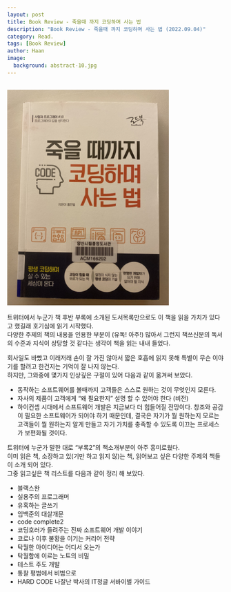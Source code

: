 ```yaml
---
layout: post
title: Book Review - 죽을때 까지 코딩하며 사는 법
description: "Book Review - 죽을때 까지 코딩하며 사는 법 (2022.09.04)" 
category: Read.
tags: [Book Review]
author: Haan
image:
  background: abstract-10.jpg
---
```

<br/>

<img src="/assets/img/2022/BR_220904.jpg" height="500">

트위터에서 누군가 책 후반 부록에 소개된 도서목록만으로도 이 책을 읽을 가치가 있다고 했길래 호기심에 읽기 시작했다.   
다양한 주제의 책의 내용을 인용한 부분이 (유독! 아주!) 많아서 그런지 책쓰신분의 독서의 수준과 지식이 상당할 것 같다는 생각이 책을 읽는 내내 들었다.  

회사일도 바빴고 이래저래 손이 잘 가진 않아서 짧은 호흡에 읽지 못해 특별이 무슨 이야기를 할려고 한건지는 기억이 잘 나지 않는다.  
하지만, 그와중에 몇가지 인상깊은 구절이 있어 다음과 같이 옮겨써 보았다.   

- 동작하는 소프트웨어를 볼때까지 고객들은 스스로 원하는 것이 무엇인지 모른다. 
- 자사의 제품이 고객에게 “왜 필요한지” 설명 할 수 있어야 한다 (비전)
- 하이컨셉 시대에서 소프트웨어 개발은 지금보다 더 힘들어질 전망이다. 창조와 공감이 필요한 소프트웨어가 되어야 하기 때문인데, 결국은 자기가 뭘 원하는지 모르는 고객들이 뭘 원하는지 알게 만들고 자기 가치를 충족할 수 있도록 이끄는 프로세스가 보편화될 것이다.  

트위터에 누군가 말한 대로 “부록2”의 책소개부분이 아주 흥미로웠다.   
이미 읽은 책, 소장하고 있(기만 하고 읽지 않)는 책, 읽어보고 싶은 다양한 주제의 책들이 소개 되어 있다.   
그중 읽고싶은 책 리스트를 다음과 같이 정리 해 보았다.   

- 블랙스완
- 실용주의 프로그래머
- 유혹하는 글쓰기
- 임백준의 대살개문
- code complete2
- 코딩호러가 들려주는 진짜 소프트웨어 개발 이야기
- 코로나 이후 불황을 이기는 커리어 전략
- 탁월한 아이디어는 어디서 오는가
- 탁월함에 이르는 노트의 비밀
- 테스트 주도 개발
- 통찰 평범에서 비범으로
- HARD CODE 나잘난 박사의 IT정글 서바이벌 가이드
